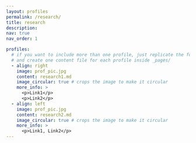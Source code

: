 ```yaml
---
layout: profiles
permalink: /research/
title: research
description: 
nav: true
nav_order: 1

profiles:
  # if you want to include more than one profile, just replicate the following block
  # and create one content file for each profile inside _pages/
  - align: right
    image: prof_pic.jpg
    content: research1.md
    image_circular: true # crops the image to make it circular
    more_info: >
      <p>Link1</p>
      <p>Link2</p>
  - align: left
    image: prof_pic.jpg
    content: research2.md
    image_circular: true # crops the image to make it circular
    more_info: >
      <p>Link1, Link2</p>
---
```

